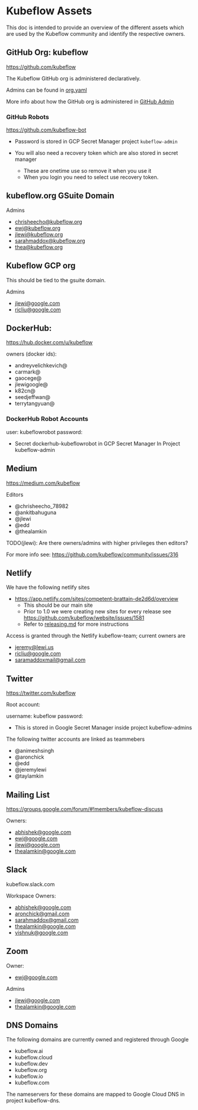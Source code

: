 # Kubeflow Assets

This doc is intended to provide an overview of the different assets 
which are used by the Kubeflow community and identify the respective owners.

## GitHub Org: kubeflow

https://github.com/kubeflow

The Kubeflow GitHub org is administered declaratively.

Admins can be found in [org.yaml](https://github.com/kubeflow/internal-acls/blob/e4303ff3c7299bde05b4a9c7519e8592c5137755/github-orgs/kubeflow/org.yaml#L7)

More info about how the GitHub org is administered in [GitHub Admin](https://github.com/kubeflow/community/blob/master/how-to/github_admin.md)


### GitHub Robots

https://github.com/kubeflow-bot

* Password is stored in GCP Secret Manager project `kubeflow-admin`
* You will also need a recovery token which are also stored in secret manager

  * These are onetime use so remove it when you use it
  * When you login you need to select use recovery token.

## kubeflow.org GSuite Domain

Admins

* chrisheecho@kubeflow.org
* ewj@kubeflow.org
* jlewi@kubeflow.org
* sarahmaddox@kubeflow.org
* thea@kubeflow.org

## Kubeflow GCP org

This should be tied to the gsuite domain.

Admins

* jlewi@google.com
* ricliu@google.com

## DockerHub:

https://hub.docker.com/u/kubeflow

owners (docker ids):

* andreyvelichkevich@
* carmark@
* gaocege@
* jlewigoogle@
* k82cn@
* seedjeffwan@
* terrytangyuan@

### DockerHub Robot Accounts

user: kubeflowrobot
password:
 
 * Secret dockerhub-kubeflowrobot in GCP Secret Manager In Project kubeflow-admin

## Medium

https://medium.com/kubeflow

Editors

* @chrisheecho_78982
* @ankitbahuguna
* @jlewi
* @edd
* @thealamkin

TODO(jlewi): Are there owners/admins with higher privileges then editors?

For more info see: https://github.com/kubeflow/community/issues/316

## Netlify

We have the following netlify sites

* https://app.netlify.com/sites/competent-brattain-de2d6d/overview
  * This should be our main site
  * Prior to 1.0 we were creating new sites for every release see https://github.com/kubeflow/website/issues/1581
  * Refer to [releasing.md](https://github.com/kubeflow/kubeflow/blob/master/docs_dev/releasing.md#version-the-website) for
    more instructions


Access is granted through the Netlify kubeflow-team; current owners are

* jeremy@lewi.us
* ricliu@google.com
* saramaddoxmail@gmail.com

## Twitter

https://twitter.com/kubeflow

Root account:

username: kubeflow
password: 

 * This is stored in Google Secret Manager inside project kubeflow-admins

The following twitter accounts are linked as teammebers

* @animeshsingh 
* @aronchick
* @edd
* @jeremylewi
* @taylamkin

## Mailing List

https://groups.google.com/forum/#!members/kubeflow-discuss

Owners:

* abhishek@google.com
* ewj@google.com
* jlewi@google.com
* thealamkin@google.com

## Slack

kubeflow.slack.com


Workspace Owners:

* abhishek@google.com
* aronchick@gmail.com
* sarahmaddox@gmail.com
* thealamkin@google.com
* vishnuk@google.com


## Zoom

Owner:

* ewj@google.com

Admins 

* jlewi@google.com
* thealamkin@google.com

## DNS Domains

The following domains are currently owned and registered through Google

* kubeflow.ai
* kubeflow.cloud
* kubeflow.dev
* kubeflow.org
* kubeflow.io
* kubeflow.com

The nameservers for these domains are mapped to Google Cloud DNS in project
kubeflow-dns.

